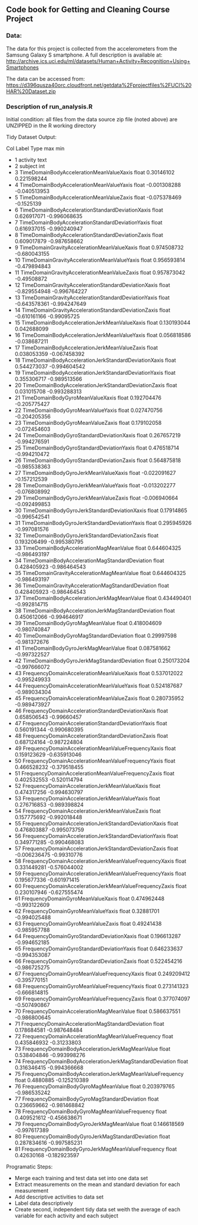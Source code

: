 ##  Code book for Getting and Cleaning Course Project

### Data:
The data for this project is collected from the accelerometers from the Samsung Galaxy S smartphone. 
A full description is available at: http://archive.ics.uci.edu/ml/datasets/Human+Activity+Recognition+Using+Smartphones 

The data can be accessed from: https://d396qusza40orc.cloudfront.net/getdata%2Fprojectfiles%2FUCI%20HAR%20Dataset.zip 

### Description of run_analysis.R 
Initial condition: all files from the data source zip file (noted above) are UNZIPPED in the R working directory

Tidy Dataset Output:

Col	Label                                	    Type	max	            min
- 1	activity	                                text		
- 2	subject	                                    int		
- 3	TimeDomainBodyAccelerationMeanValueXaxis	float	0.30146102	     0.221598244
- 4	TimeDomainBodyAccelerationMeanValueYaxis	float	-0.001308288	-0.040513953
- 5	TimeDomainBodyAccelerationMeanValueZaxis	float	-0.075378469	-0.1525139
- 6	TimeDomainBodyAccelerationStandardDeviationXaxis	float	0.626917071	-0.996068635
- 7	TimeDomainBodyAccelerationStandardDeviationYaxis	float	0.616937015	-0.990240947
- 8	TimeDomainBodyAccelerationStandardDeviationZaxis	float	0.609017879	-0.987658662
- 9	TimeDomainGravityAccelerationMeanValueXaxis	float	0.974508732	-0.680043155
- 10	TimeDomainGravityAccelerationMeanValueYaxis	float	0.956593814	-0.479894843
- 11	TimeDomainGravityAccelerationMeanValueZaxis	float	0.957873042	-0.49508872
- 12	TimeDomainGravityAccelerationStandardDeviationXaxis	float	-0.829554948	-0.996764227
- 13	TimeDomainGravityAccelerationStandardDeviationYaxis	float	-0.643578361	-0.994247649
- 14	TimeDomainGravityAccelerationStandardDeviationZaxis	float	-0.610161166	-0.99095725
- 15	TimeDomainBodyAccelerationJerkMeanValueXaxis	float	0.130193044	0.042688099
- 16	TimeDomainBodyAccelerationJerkMeanValueYaxis	float	0.056818586	-0.038687211
- 17	TimeDomainBodyAccelerationJerkMeanValueZaxis	float	0.038053359	-0.067458392
- 18	TimeDomainBodyAccelerationJerkStandardDeviationXaxis	float	0.544273037	-0.994604542
- 19	TimeDomainBodyAccelerationJerkStandardDeviationYaxis	float	0.355306717	-0.989513566
- 20	TimeDomainBodyAccelerationJerkStandardDeviationZaxis	float	0.031015708	-0.993288313
- 21	TimeDomainBodyGyroMeanValueXaxis	float	0.192704476	-0.205775427
- 22	TimeDomainBodyGyroMeanValueYaxis	float	0.027470756	-0.204205356
- 23	TimeDomainBodyGyroMeanValueZaxis	float	0.179102058	-0.072454603
- 24	TimeDomainBodyGyroStandardDeviationXaxis	float	0.267657219	-0.994276591
- 25	TimeDomainBodyGyroStandardDeviationYaxis	float	0.476518714	-0.994210472
- 26	TimeDomainBodyGyroStandardDeviationZaxis	float	0.564875818	-0.985538363
- 27	TimeDomainBodyGyroJerkMeanValueXaxis	float	-0.022091627	-0.157212539
- 28	TimeDomainBodyGyroJerkMeanValueYaxis	float	-0.013202277	-0.076808992
- 29	TimeDomainBodyGyroJerkMeanValueZaxis	float	-0.006940664	-0.092499853
- 30	TimeDomainBodyGyroJerkStandardDeviationXaxis	float	0.17914865	-0.996542541
- 31	TimeDomainBodyGyroJerkStandardDeviationYaxis	float	0.295945926	-0.997081576
- 32	TimeDomainBodyGyroJerkStandardDeviationZaxis	float	0.193206499	-0.995380795
- 33	TimeDomainBodyAccelerationMagMeanValue	float	0.644604325	-0.986493197
- 34	TimeDomainBodyAccelerationMagStandardDeviation	float	0.428405923	-0.986464543
- 35	TimeDomainGravityAccelerationMagMeanValue	float	0.644604325	-0.986493197
- 36	TimeDomainGravityAccelerationMagStandardDeviation	float	0.428405923	-0.986464543
- 37	TimeDomainBodyAccelerationJerkMagMeanValue	float	0.434490401	-0.992814715
- 38	TimeDomainBodyAccelerationJerkMagStandardDeviation	float	0.450612066	-0.994646917
- 39	TimeDomainBodyGyroMagMeanValue	float	0.418004609	-0.980740847
- 40	TimeDomainBodyGyroMagStandardDeviation	float	0.29997598	-0.981372676
- 41	TimeDomainBodyGyroJerkMagMeanValue	float	0.087581662	-0.997322527
- 42	TimeDomainBodyGyroJerkMagStandardDeviation	float	0.250173204	-0.997666072
- 43	FrequencyDomainAccelerationMeanValueXaxis	float	0.537012022	-0.995249933
- 44	FrequencyDomainAccelerationMeanValueYaxis	float	0.524187687	-0.989034304
- 45	FrequencyDomainAccelerationMeanValueZaxis	float	0.280735952	-0.989473927
- 46	FrequencyDomainAccelerationStandardDeviationXaxis	float	0.658506543	-0.99660457
- 47	FrequencyDomainAccelerationStandardDeviationYaxis	float	0.560191344	-0.990680395
- 48	FrequencyDomainAccelerationStandardDeviationZaxis	float	0.687124164	-0.987224804
- 49	FrequencyDomainAccelerationMeanValueFrequencyXaxis	float	0.159123629	-0.635913046
- 50	FrequencyDomainAccelerationMeanValueFrequencyYaxis	float	0.466528232	-0.379518455
- 51	FrequencyDomainAccelerationMeanValueFrequencyZaxis	float	0.402532553	-0.520114794
- 52	FrequencyDomainAccelerationJerkMeanValueXaxis	float	0.474317256	-0.994630797
- 53	FrequencyDomainAccelerationJerkMeanValueYaxis	float	0.276716853	-0.989398824
- 54	FrequencyDomainAccelerationJerkMeanValueZaxis	float	0.157775692	-0.992018448
- 55	FrequencyDomainAccelerationJerkStandardDeviationXaxis	float	0.476803887	-0.995073759
- 56	FrequencyDomainAccelerationJerkStandardDeviationYaxis	float	0.349771285	-0.990468083
- 57	FrequencyDomainAccelerationJerkStandardDeviationZaxis	float	-0.006236475	-0.99310776
- 58	FrequencyDomainAccelerationJerkMeanValueFrequencyXaxis	float	0.331449281	-0.576044002
- 59	FrequencyDomainAccelerationJerkMeanValueFrequencyYaxis	float	0.195677336	-0.601971415
- 60	FrequencyDomainAccelerationJerkMeanValueFrequencyZaxis	float	0.230107946	-0.627555474
- 61	FrequencyDomainGyroMeanValueXaxis	float	0.474962448	-0.993122609
- 62	FrequencyDomainGyroMeanValueYaxis	float	0.32881701	-0.994025488
- 63	FrequencyDomainGyroMeanValueZaxis	float	0.49241438	-0.985957788
- 64	FrequencyDomainGyroStandardDeviationXaxis	float	0.196613287	-0.994652185
- 65	FrequencyDomainGyroStandardDeviationYaxis	float	0.646233637	-0.994353087
- 66	FrequencyDomainGyroStandardDeviationZaxis	float	0.522454216	-0.986725275
- 67	FrequencyDomainGyroMeanValueFrequencyXaxis	float	0.249209412	-0.395770151
- 68	FrequencyDomainGyroMeanValueFrequencyYaxis	float	0.273141323	-0.666814815
- 69	FrequencyDomainGyroMeanValueFrequencyZaxis	float	0.377074097	-0.507490867
- 70	FrequencyDomainAccelerationMagMeanValue	float	0.586637551	-0.986800645
- 71	FrequencyDomainAccelerationMagStandardDeviation	float	0.178684581	-0.987648484
- 72	FrequencyDomainAccelerationMagMeanValueFrequency	float	0.435846932	-0.31233803
- 73	FrequencyDomainBodyAccelerationJerkMagMeanValue	float	0.538404846	-0.993998276
- 74	FrequencyDomainBodyAccelerationJerkMagStandardDeviation	float	0.316346415	-0.994366668
- 75	FrequencyDomainBodyAccelerationJerkMagMeanValueFrequency	float	0.4880885	-0.125210389
- 76	FrequencyDomainBodyGyroMagMeanValue	float	0.203979765	-0.986535242
- 77	FrequencyDomainBodyGyroMagStandardDeviation	float	0.236659662	-0.981468842
- 78	FrequencyDomainBodyGyroMagMeanValueFrequency	float	0.409521612	-0.456638671
- 79	FrequencyDomainBodyGyroJerkMagMeanValue	float	0.146618569	-0.997617389
- 80	FrequencyDomainBodyGyroJerkMagStandardDeviation	float	0.287834616	-0.997585231
- 81	FrequencyDomainBodyGyroJerkMagMeanValueFrequency	float	0.42630168	-0.182923597


Programatic Steps:

+ Merge each training and test data set into one data set
+ Extract  measurements on the mean and standard deviation for each measurement
+ Add descriptive activities to data set
+ Label data descriptively
+ Create second, independent tidy data set weith the average of each variable for each activity and each subject
